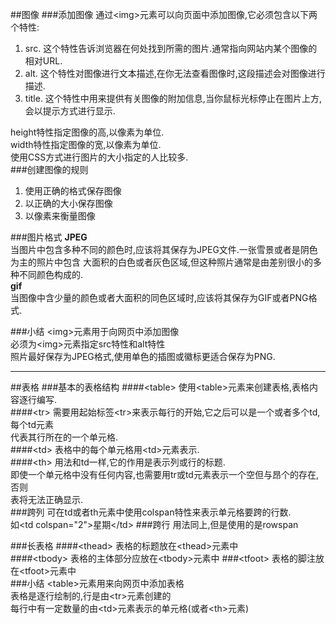 ##图像
###添加图像
通过\<img\>元素可以向页面中添加图像,它必须包含以下两个特性:  
1. src. 这个特性告诉浏览器在何处找到所需的图片.通常指向网站内某个图像的相对URL.  
2. alt. 这个特性对图像进行文本描述,在你无法查看图像时,这段描述会对图像进行描述.  
3. title. 这个特性中用来提供有关图像的附加信息,当你鼠标光标停止在图片上方,会以提示方式进行显示.  

height特性指定图像的高,以像素为单位.  
width特性指定图像的宽,以像素为单位.  
使用CSS方式进行图片的大小指定的人比较多.   
###创建图像的规则
1. 使用正确的格式保存图像  
2. 以正确的大小保存图像  
3. 以像素来衡量图像  

###图片格式
**JPEG**  
当图片中包含多种不同的颜色时,应该将其保存为JPEG文件.一张雪景或者是阴色为主的照片中包含
大面积的白色或者灰色区域,但这种照片通常是由差别很小的多种不同颜色构成的.  
**gif**  
当图像中含少量的颜色或者大面积的同色区域时,应该将其保存为GIF或者PNG格式.  

###小结
\<img\>元素用于向网页中添加图像  
必须为\<img\>元素指定src特性和alt特性  
照片最好保存为JPEG格式,使用单色的插图或徽标更适合保存为PNG.  

***
##表格
###基本的表格结构
####\<table\>
使用\<table\>元素来创建表格,表格内容逐行编写.  
####\<tr\>
需要用起始标签\<tr\>来表示每行的开始,它之后可以是一个或者多个td,每个td元素  
代表其行所在的一个单元格.  
####\<td\>
表格中的每个单元格用\<td\>元素表示.  
####\<th\>
用法和td一样,它的作用是表示列或行的标题.  
即使一个单元格中没有任何内容,也需要用tr或td元素表示一个空但与昂个的存在,否则  
表将无法正确显示.  
###跨列
可在td或者th元素中使用colspan特性来表示单元格要跨的行数.  
如\<td colspan="2"\>星期\</td\>
###跨行
用法同上,但是使用的是rowspan  

###长表格
####\<thead\>
表格的标题放在\<thead\>元素中  
####\<tbody\>
表格的主体部分应放在\<tbody\>元素中
###\<tfoot\>
表格的脚注放在\<tfoot\>元素中  
###小结
\<table\>元素用来向网页中添加表格  
表格是逐行绘制的,行是由\<tr\>元素创建的  
每行中有一定数量的由\<td\>元素表示的单元格(或者\<th\>元素)  
